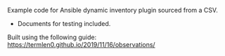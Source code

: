 Example code for Ansible dynamic inventory plugin sourced from a CSV.

- Documents for testing included.

Built using the following guide: https://termlen0.github.io/2019/11/16/observations/
